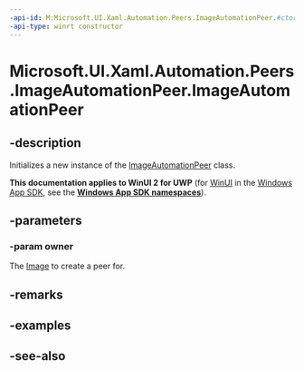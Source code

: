 ```yaml
---
-api-id: M:Microsoft.UI.Xaml.Automation.Peers.ImageAutomationPeer.#ctor(Microsoft.UI.Xaml.Controls.Image)
-api-type: winrt constructor
---
```


<!-- Method syntax
public ImageAutomationPeer(Windows.UI.Xaml.Controls.Image owner)
-->

# Microsoft.UI.Xaml.Automation.Peers.ImageAutomationPeer.ImageAutomationPeer

## -description
Initializes a new instance of the [ImageAutomationPeer](imageautomationpeer.md) class.

**This documentation applies to WinUI 2 for UWP** (for [WinUI](/windows/apps/winui/winui3/) in the [Windows App SDK](/windows/apps/windows-app-sdk/), see the **[Windows App SDK namespaces](/windows/windows-app-sdk/api/winrt/)**).

## -parameters
### -param owner
The [Image](../microsoft.ui.xaml.controls/image.md) to create a peer for.

## -remarks

## -examples

## -see-also
